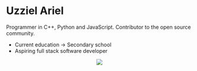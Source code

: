 # Uzziel Ariel

Programmer in C++, Python and JavaScript.
Contributor to the open source community.
<ul>
  <li>Current education -> Secondary school</li>

  <li>Aspiring full stack software developer</li>
</ul>
<p align="center">
<img src="https://github-readme-stats.vercel.app/api?username=UzzielAriel&show_icons=true&theme=radical"/>
</p>
